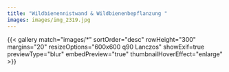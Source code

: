 ```yaml
---
title: "Wildbienennistwand & Wildbienenbepflanzung "
images: images/img_2319.jpg
---
```

{{< gallery match="images/*" sortOrder="desc" rowHeight="300" margins="20" resizeOptions="600x600 q90 Lanczos" showExif=true previewType="blur" embedPreview="true" thumbnailHoverEffect="enlarge" >}}